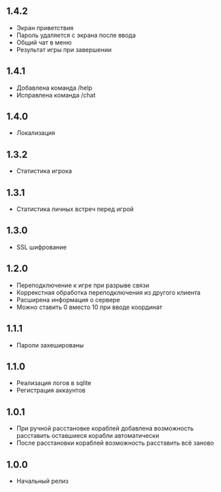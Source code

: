 ## 1.4.2

- Экран приветствия
- Пароль удаляется с экрана после ввода
- Общий чат в меню
- Результат игры при завершении

## 1.4.1

- Добавлена команда /help
- Исправлена команда /chat

## 1.4.0

- Локализация

## 1.3.2

- Статистика игрока

## 1.3.1

- Статистика личных встреч перед игрой

## 1.3.0

- SSL шифрование

## 1.2.0

- Переподключение к игре при разрыве связи
- Коррекстная обработка переподключения из другого клиента
- Расширена информация о сервере
- Можно ставить 0 вместо 10 при вводе координат

## 1.1.1

- Пароли захешированы

## 1.1.0

- Реализация логов в sqlite
- Регистрация аккаунтов

## 1.0.1

- При ручной расстановке кораблей добавлена возможность расставить оставшиеся корабли автоматически
- После расстановки кораблей возможность расставить всё заново

## 1.0.0

- Начальный релиз
